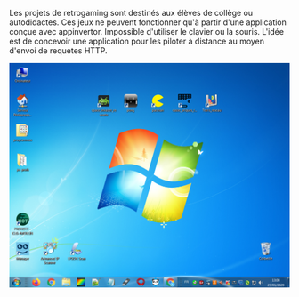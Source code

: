 Les projets de retrogaming sont destinés aux élèves de collège ou autodidactes. Ces jeux ne peuvent fonctionner qu'à partir d'une application conçue avec appinvertor. Impossible d'utiliser le clavier ou la souris. L'idée est de concevoir une application pour les piloter à distance au moyen d'envoi de requetes HTTP.

![RetroGaming](capture1.png)

